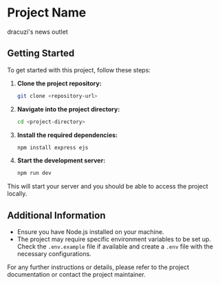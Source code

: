 # Project Name
dracuzi's news outlet

## Getting Started

To get started with this project, follow these steps:

1. **Clone the project repository:**
   ```bash
   git clone <repository-url>
   ```

2. **Navigate into the project directory:**
   ```bash
   cd <project-directory>
   ```

3. **Install the required dependencies:**
   ```bash
   npm install express ejs
   ```

4. **Start the development server:**
   ```bash
   npm run dev
   ```

This will start your server and you should be able to access the project locally.

## Additional Information

- Ensure you have Node.js installed on your machine.
- The project may require specific environment variables to be set up. Check the `.env.example` file if available and create a `.env` file with the necessary configurations.

For any further instructions or details, please refer to the project documentation or contact the project maintainer.
